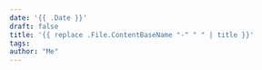 ```yaml
---
date: '{{ .Date }}'
draft: false
title: '{{ replace .File.ContentBaseName "-" " " | title }}'
tags: 
author: "Me"
---
```

